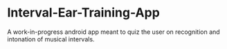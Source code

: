 # Interval-Ear-Training-App
A work-in-progress android app meant to quiz the user on recognition and intonation of musical intervals.
